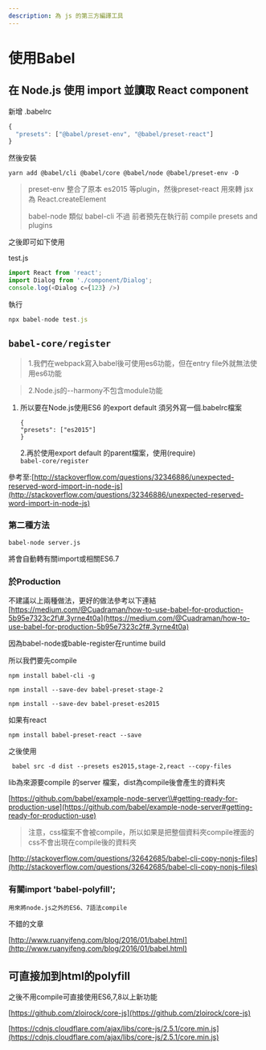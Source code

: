 ```yaml
---
description: 為 js 的第三方編譯工具
---
```


# 使用Babel

## 在 Node.js 使用 import 並讀取 React component

新增 .babelrc

```javascript
{
  "presets": ["@babel/preset-env", "@babel/preset-react"]
}
```

然後安裝

```text
yarn add @babel/cli @babel/core @babel/node @babel/preset-env -D
```

> preset-env 整合了原本 es2015 等plugin，然後preset-react 用來轉 jsx 為 React.createElement
>
> babel-node 類似 babel-cli 不過 前者預先在執行前 compile presets and plugins

之後即可如下使用

test.js

```javascript
import React from 'react';
import Dialog from './component/Dialog';
console.log(<Dialog c={123} />)
```

執行

```javascript
npx babel-node test.js
```

## `babel-core/register`

> 1.我們在webpack寫入babel後可使用es6功能，但在entry file外就無法使用es6功能

> 2.Node.js的--harmony不包含module功能

1. 所以要在Node.js使用ES6 的export default 須另外寫一個.babelrc檔案

   ```text
   {
   "presets": ["es2015"]
   }
   ```

   2.再於使用export default 的parent檔案，使用\(require\)  
   `babel-core/register`

參考至:[http://stackoverflow.com/questions/32346886/unexpected-reserved-word-import-in-node-js](http://stackoverflow.com/questions/32346886/unexpected-reserved-word-import-in-node-js)

### 第二種方法

```text
babel-node server.js
```

將會自動轉有關import或相關ES6.7

### 於Production

不建議以上兩種做法，更好的做法參考以下連結  
[https://medium.com/@Cuadraman/how-to-use-babel-for-production-5b95e7323c2f\#.3yrne4t0a](https://medium.com/@Cuadraman/how-to-use-babel-for-production-5b95e7323c2f#.3yrne4t0a)

因為babel-node或bable-register在runtime build

所以我們要先compile

```text
npm install babel-cli -g

npm install --save-dev babel-preset-stage-2

npm install --save-dev babel-preset-es2015
```

如果有react

```text
npm install babel-preset-react --save
```

之後使用

```text
 babel src -d dist --presets es2015,stage-2,react --copy-files
```

lib為來源要compile 的server 檔案，dist為compile後會產生的資料夾

[https://github.com/babel/example-node-server\\#getting-ready-for-production-use](https://github.com/babel/example-node-server#getting-ready-for-production-use)

> 注意，css檔案不會被compile，所以如果是把整個資料夾compile裡面的css不會出現在compile後的資料夾

[http://stackoverflow.com/questions/32642685/babel-cli-copy-nonjs-files](http://stackoverflow.com/questions/32642685/babel-cli-copy-nonjs-files)

### 有關import 'babel-polyfill';

```text
用來將node.js之外的ES6、7語法compile
```

不錯的文章

[http://www.ruanyifeng.com/blog/2016/01/babel.html](http://www.ruanyifeng.com/blog/2016/01/babel.html)

## 可直接加到html的polyfill

之後不用compile可直接使用ES6,7,8以上新功能

[https://github.com/zloirock/core-js](https://github.com/zloirock/core-js)

[https://cdnjs.cloudflare.com/ajax/libs/core-js/2.5.1/core.min.js](https://cdnjs.cloudflare.com/ajax/libs/core-js/2.5.1/core.min.js)

